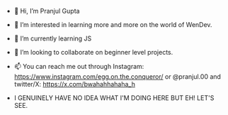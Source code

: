 - 👋 Hi, I’m Pranjul Gupta
- 👀 I’m interested in learning more and more on the world of WenDev.
- 🌱 I’m currently learning JS
- 💞️ I’m looking to collaborate on beginner level projects.
- 📫 You can reach me out through Instagram: https://www.instagram.com/egg.on.the.conqueror/ or @pranjul.00 and twitter/X: https://x.com/bwahahhahaha_h

- I GENUINELY HAVE NO IDEA WHAT I'M DOING HERE BUT EH! LET'S SEE.


<!---
Pranjul-00/Pranjul-00 is a ✨ special ✨ repository because its `README.md` (this file) appears on your GitHub profile.
You can click the Preview link to take a look at your changes.
--->
